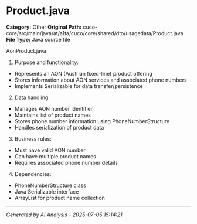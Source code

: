 # Product.java

**Category:** Other
**Original Path:** cuco-core/src/main/java/at/a1ta/cuco/core/shared/dto/usagedata/Product.java
**File Type:** Java source file

AonProduct.java
1. Purpose and functionality:
- Represents an AON (Austrian fixed-line) product offering
- Stores information about AON services and associated phone numbers
- Implements Serializable for data transfer/persistence

2. Data handling:
- Manages AON number identifier
- Maintains list of product names
- Stores phone number information using PhoneNumberStructure
- Handles serialization of product data

3. Business rules:
- Must have valid AON number
- Can have multiple product names
- Requires associated phone number details

4. Dependencies:
- PhoneNumberStructure class
- Java Serializable interface
- ArrayList for product name collection

---
*Generated by AI Analysis - 2025-07-05 15:14:21*
